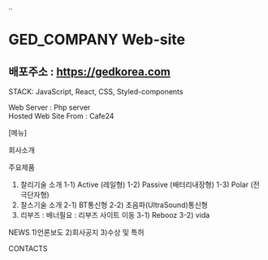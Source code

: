 ..
# GED_COMPANY Web-site

## 배포주소 : https://gedkorea.com

STACK: JavaScript, React, CSS, Styled-components

Web Server : Php server <br>
Hosted Web Site From : Cafe24


[메뉴]

회사소개

주요제품 
   1) 찰리기술 소개 
     1-1) Active (레일형)
     1-2) Passive (배터리내장형)
     1-3) Polar (전극단자형)
   2) 찰스기술 소개
     2-1) BT통신형
     2-2) 초음파(UltraSound)통신형
   3) 리부즈 : 배너필요 : 리부즈 사이트 이동
     3-1) Rebooz
     3-2) vida

NEWS
   1)언론보도
   2)회사공지
   3)수상 및 특허

CONTACTS
